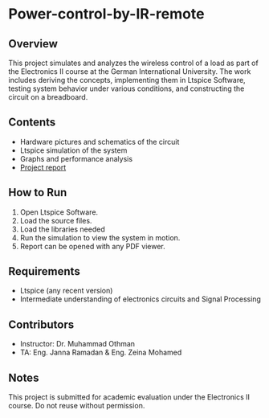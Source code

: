 # Power-control-by-IR-remote

## Overview

This project simulates and analyzes the wireless control of a load as part of the Electronics II course at the German International University. The work includes deriving the concepts, implementing them in Ltspice Software, testing system behavior under various conditions, and constructing the circuit on a breadboard.

## Contents

- Hardware pictures and schematics of the circuit
- Ltspice simulation of the system
- Graphs and performance analysis
- [Project report](https://drive.google.com/file/d/19k3RAX1upicZQ6JkpAsMRenQnKo7MZmX/view?usp=sharing)

## How to Run

1. Open Ltspice Software.
2. Load the source files.
3. Load the libraries needed
4. Run the simulation to view the system in motion.
5. Report can be opened with any PDF viewer.

## Requirements

- Ltspice (any recent version)
- Intermediate understanding of electronics circuits and Signal Processing

## Contributors

- Instructor: Dr. Muhammad Othman
- TA: Eng. Janna Ramadan & Eng. Zeina Mohamed

## Notes

This project is submitted for academic evaluation under the Electronics II course. Do not reuse without permission.